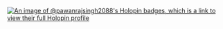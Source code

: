 [![An image of @pawanrajsingh2088's Holopin badges, which is a link to view their full Holopin profile](https://holopin.me/pawanrajsingh2088)](https://holopin.io/@pawanrajsingh2088)
